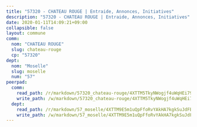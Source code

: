 ```yaml
---
title: "57320 - CHATEAU ROUGE | Entraide, Annonces, Initiatives"
description: "57320 - CHATEAU ROUGE | Entraide, Annonces, Initiatives"
date: 2020-01-11T14:09:21+09:00
collapsible: false
layout: commune
comm:
  nom: "CHATEAU ROUGE"
  slug: chateau-rouge
  cp: "57320"
dept:
  nom: "Moselle"
  slug: moselle
  num: "57"
peerpad:
  comm:
    read_path: /r/markdown/57320_chateau-rouge/4XTTM5TkyNWogjf4uWqHEi796hMzbnFfGNCVEKp1ASW2NqJ6Z
    write_path: /w/markdown/57320_chateau-rouge/4XTTM5TkyNWogjf4uWqHEi796hMzbnFfGNCVEKp1ASW2NqJ6Z-K3TgUeCRfsVRqUz5vVgurH5TihVZrYgrVW1NTrdJpESfRd4Dnf6BPFqiVeoNnxievA7D7mrxkR5krqKpWzFTRiTxsGt6mb61ypa4twjP6vsMnsy9aCXiLAWm518S4Ka6pyiWXStd
  dept:
    read_path: /r/markdown/57_moselle/4XTTM9E5m1uQpFfoRvYAkHA7kgkSuJdFBSCmoLnZ6YvxmqAKj
    write_path: /w/markdown/57_moselle/4XTTM9E5m1uQpFfoRvYAkHA7kgkSuJdFBSCmoLnZ6YvxmqAKj-K3TgTxpsRhjGfb3pJqDaX4rYTLkyLoK3BLA4awBfhTSCoyNhResrhhmfsEF8aKnccedt5XoBzWeRYfKxQxNKv71ETcpGharLRE7rdgTKY3uSaW3Du2dz8v23YEY268mfYmweTFnR
---
```


